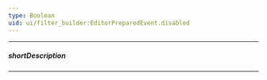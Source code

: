 ```yaml
---
type: Boolean
uid: ui/filter_builder:EditorPreparedEvent.disabled
---
```

---
##### shortDescription
<!-- Description goes here -->

---
<!-- Description goes here -->
